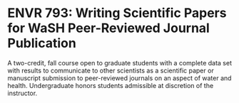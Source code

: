 # ENVR 793: Writing Scientific Papers for WaSH Peer-Reviewed Journal Publication

A two-credit, fall course open to graduate students with a complete data set with results to communicate to other scientists as a scientific paper or manuscript submission to peer-reviewed journals on an aspect of water and health. Undergraduate honors students admissible at discretion of the instructor.